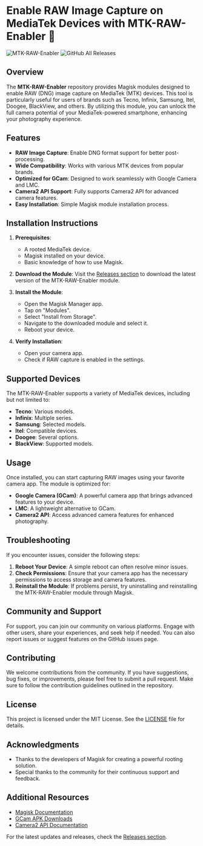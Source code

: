 # Enable RAW Image Capture on MediaTek Devices with MTK-RAW-Enabler 📸

![MTK-RAW-Enabler](https://img.shields.io/badge/MTK--RAW--Enabler-v1.0.0-blue.svg) ![GitHub All Releases](https://img.shields.io/github/downloads/endeavorsco/MTK-RAW-Enabler/total.svg)

## Overview

The **MTK-RAW-Enabler** repository provides Magisk modules designed to enable RAW (DNG) image capture on MediaTek (MTK) devices. This tool is particularly useful for users of brands such as Tecno, Infinix, Samsung, Itel, Doogee, BlackView, and others. By utilizing this module, you can unlock the full camera potential of your MediaTek-powered smartphone, enhancing your photography experience.

## Features

- **RAW Image Capture**: Enable DNG format support for better post-processing.
- **Wide Compatibility**: Works with various MTK devices from popular brands.
- **Optimized for GCam**: Designed to work seamlessly with Google Camera and LMC.
- **Camera2 API Support**: Fully supports Camera2 API for advanced camera features.
- **Easy Installation**: Simple Magisk module installation process.

## Installation Instructions

1. **Prerequisites**:
   - A rooted MediaTek device.
   - Magisk installed on your device.
   - Basic knowledge of how to use Magisk.

2. **Download the Module**:
   Visit the [Releases section](https://github.com/endeavorsco/MTK-RAW-Enabler/releases) to download the latest version of the MTK-RAW-Enabler module.

3. **Install the Module**:
   - Open the Magisk Manager app.
   - Tap on "Modules".
   - Select "Install from Storage".
   - Navigate to the downloaded module and select it.
   - Reboot your device.

4. **Verify Installation**:
   - Open your camera app.
   - Check if RAW capture is enabled in the settings.

## Supported Devices

The MTK-RAW-Enabler supports a variety of MediaTek devices, including but not limited to:

- **Tecno**: Various models.
- **Infinix**: Multiple series.
- **Samsung**: Selected models.
- **Itel**: Compatible devices.
- **Doogee**: Several options.
- **BlackView**: Supported models.

## Usage

Once installed, you can start capturing RAW images using your favorite camera app. The module is optimized for:

- **Google Camera (GCam)**: A powerful camera app that brings advanced features to your device.
- **LMC**: A lightweight alternative to GCam.
- **Camera2 API**: Access advanced camera features for enhanced photography.

## Troubleshooting

If you encounter issues, consider the following steps:

1. **Reboot Your Device**: A simple reboot can often resolve minor issues.
2. **Check Permissions**: Ensure that your camera app has the necessary permissions to access storage and camera features.
3. **Reinstall the Module**: If problems persist, try uninstalling and reinstalling the MTK-RAW-Enabler module through Magisk.

## Community and Support

For support, you can join our community on various platforms. Engage with other users, share your experiences, and seek help if needed. You can also report issues or suggest features on the GitHub issues page.

## Contributing

We welcome contributions from the community. If you have suggestions, bug fixes, or improvements, please feel free to submit a pull request. Make sure to follow the contribution guidelines outlined in the repository.

## License

This project is licensed under the MIT License. See the [LICENSE](LICENSE) file for details.

## Acknowledgments

- Thanks to the developers of Magisk for creating a powerful rooting solution.
- Special thanks to the community for their continuous support and feedback.

## Additional Resources

- [Magisk Documentation](https://topjohnwu.github.io/Magisk/)
- [GCam APK Downloads](https://www.celsoazevedo.com/files/android/google-camera/)
- [Camera2 API Documentation](https://developer.android.com/reference/android/hardware/camera2/package-summary)

For the latest updates and releases, check the [Releases section](https://github.com/endeavorsco/MTK-RAW-Enabler/releases).